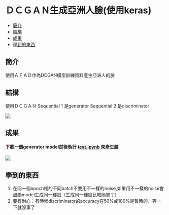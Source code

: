 # ＤＣＧＡＮ生成亞洲人臉(使用keras)
* [簡介](#簡介)
* [結構](#結構)
* [成果](#成果)
* [學到的東西](#學到的東西)
## 簡介
使用ＡＦＡＤ作為DCGAN模型訓練資料產生亞洲人的臉

## 結構
使用ＤＣＧＡＮ
Sequential 1 是generator
Sequential 2 是discriminator

![](https://i.imgur.com/Neh3pu8.png)
## 成果
#### 下載一個generator model然後執行 [test.ipynb](/test.ipynb) 來產生臉
![](https://i.imgur.com/Z9wyikq.gif)

## 學到的東西
1. 在同一個epoch裡的不同batch不要用不一樣的noise,如果用不一樣的noise會鼓勵model生成同一種臉（生成同一種臉比較簡單？）
2. 要有耐心：有時候discriminator的accuracy在50%或100%是暫時的，等一下就沒事了
